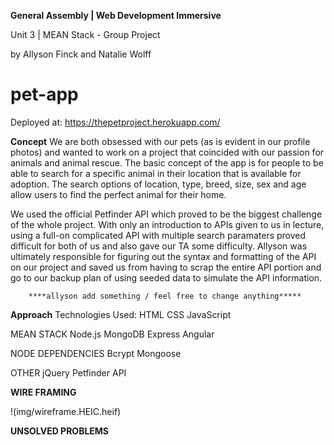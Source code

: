 __General Assembly | Web Development Immersive__

Unit 3 | MEAN Stack - Group Project

by Allyson Finck and Natalie Wolff

# pet-app

Deployed at: https://thepetproject.herokuapp.com/


__Concept__
We are both obsessed with our pets (as is evident in our profile photos) and wanted to work on a project that coincided with our passion for animals and animal rescue. The basic concept of the app is for people to be able to search for a specific animal in their location that is available for adoption. The search options of location, type, breed, size, sex and age allow users to find the perfect animal for their home.

We used the official Petfinder API which proved to be the biggest challenge of the whole project. With only an introduction to APIs given to us in lecture, using a full-on complicated API with multiple search paramaters proved difficult for both of us and also gave our TA some difficulty. Allyson was ultimately responsible for figuring out the syntax and formatting of the API on our project and saved us from having to scrap the entire API portion and go to our backup plan of using seeded data to simulate the API information.

        ****allyson add something / feel free to change anything*****


__Approach__
Technologies Used:
HTML
CSS
JavaScript

MEAN STACK
Node.js
MongoDB
Express
Angular

NODE DEPENDENCIES
Bcrypt
Mongoose

OTHER
jQuery
Petfinder API

__WIRE FRAMING__

!(img/wireframe.HEIC.heif)

__UNSOLVED PROBLEMS__
